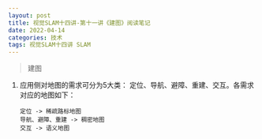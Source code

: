 ```yaml
---
layout: post
title: 视觉SLAM十四讲-第十一讲《建图》阅读笔记
date: 2022-04-14
categories: 技术 
tags: 视觉SLAM十四讲 SLAM
---
```

> 建图

1. 应用侧对地图的需求可分为5大类： 定位、导航、避障、重建、交互。各需求对应的地图如下：

    ```
    定位 -> 稀疏路标地图
    导航、避障、重建 -> 稠密地图
    交互 -> 语义地图 
    ```